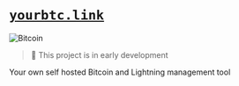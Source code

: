 # [`yourbtc.link`](https://yourbtc.link)

![Bitcoin](https://img.shields.io/badge/Bitcoin-4d4d4d?style=for-the-badge&logo=bitcoin&logoColor=white)

> :construction: This project is in early development


Your own self hosted Bitcoin and Lightning management tool
